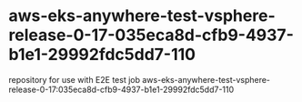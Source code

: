 # aws-eks-anywhere-test-vsphere-release-0-17-035eca8d-cfb9-4937-b1e1-29992fdc5dd7-110
repository for use with E2E test job aws-eks-anywhere-test-vsphere-release-0-17:035eca8d-cfb9-4937-b1e1-29992fdc5dd7-110
